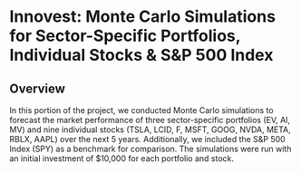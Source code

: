 # Innovest: Monte Carlo Simulations for Sector-Specific Portfolios, Individual Stocks & S&P 500 Index 

## Overview
In this portion of the project, we conducted Monte Carlo simulations to forecast the market performance of three sector-specific portfolios (EV, AI, MV) and nine individual stocks (TSLA, LCID, F, MSFT, GOOG, NVDA, META, RBLX, AAPL) over the next 5 years. Additionally, we included the S&P 500 Index (SPY) as a benchmark for comparison. The simulations were run with an initial investment of $10,000 for each portfolio and stock.

